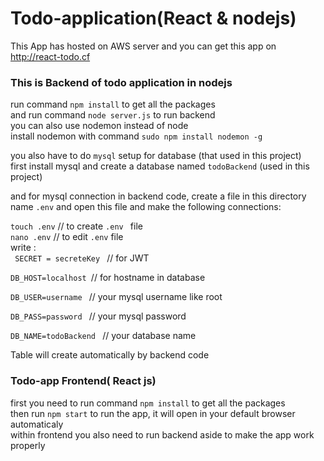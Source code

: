 # Todo-application(React & nodejs)
This App has hosted on AWS server and you can get this app on http://react-todo.cf

### This is Backend of todo application in nodejs

run command `npm install` to get all the packages <br/>
and run command `node server.js` to run backend  <br/>
you can also use nodemon instead of node <br/>
install nodemon with command `sudo npm install nodemon -g`  <br/>

you also have to do `mysql` setup for database (that used in this project)  <br/>
first install mysql and create a database named `todoBackend` (used in this project) <br/>

and for mysql connection in backend code, create a file in this directory name `.env` and open this file and make the following connections: <br/>

`touch .env` // to create `.env ` file   <br/>
`nano .env`  // to edit `.env` file  <br/>
write :<br/>
<code>
SECRET = secreteKey  </code> // for JWT  <br/>
  <code>
DB_HOST=localhost  </code>// for hostname in database <br/>
    <code>
DB_USER=username   </code>   // your mysql username like root <br/>
      <code>
DB_PASS=password    </code>  // your mysql password <br/>
        <code>
DB_NAME=todoBackend  </code>  // your database name <br/>

Table will create automatically by backend code



### Todo-app Frontend( React js)

first you need to run command `npm install` to get all the packages <br/>
then run `npm start` to run the app, it will open in your default browser automaticaly <br/>
within frontend you also need to run backend aside to make the app work properly <br/>
